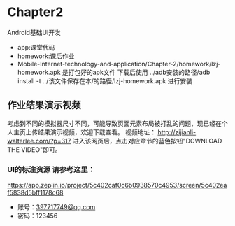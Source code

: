 # Chapter2
Android基础UI开发

* app:课堂代码
* homework:课后作业
* Mobile-Internet-technology-and-application/Chapter-2/homework/lzj-homework.apk 是打包好的apk文件
下载后使用 ../adb安装的路径/adb install -t ../该文件保存在本/的路径/lzj-homework.apk 进行安装

## 作业结果演示视频
考虑到不同的模拟器尺寸不同，可能导致页面元素布局被打乱的问题，现已经在个人主页上传结果演示视频，欢迎下载查看。
视频地址： http://zijianli-walterlee.com/?p=317
进入该网页后，点击对应章节的蓝色按钮"DOWNLOAD THE VIDEO"即可。

### UI的标注资源 请参考这里：

https://app.zeplin.io/project/5c402caf0c6b0938570c4953/screen/5c402eaf5838d5bff1178c68

* 账号：397717749@qq.com
* 密码：123456

